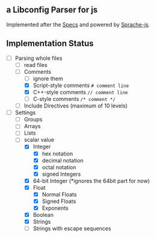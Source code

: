 ## a Libconfig Parser for js

Implemented after the [Specs](https://hyperrealm.github.io/libconfig/libconfig_manual.html#Configuration-Files) and powered by [Sprache-js](https://github.com/luggage66/Sprache-js).

## Implementation Status

- [ ] Parsing whole files
    - [ ] read files
    - [ ] Comments
        - [ ] ignore them
        - [X] Script-style comments `# comment line`
        - [X] C++-style comments `// comment line`
        - [ ] C-style comments `/* comment */`
    - [ ] Include Directives (maximum of 10 levels)
- [ ] Settings
    - [ ] Groups
    - [ ] Arrays
    - [ ] Lists
    - [ ] scalar value
        - [X] Integer
            - [X] hex notation
            - [X] decimal notation
            - [X] octal notation
            - [X] signed Integers
        - [X] 64-bit Integer (*ignores the 64bit part for now)
        - [X] Float
            - [X] Normal Floats
            - [X] Signed Floats
            - [X] Exponents
        - [X] Boolean
        - [X] Strings
        - [ ] Strings with escape sequences